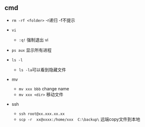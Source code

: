 ## cmd
+ `rm -rf <folder>` -r递归 -f不提示
+ `vi`
    - `:q!` 强制退出 vi
+ `ps aux` 显示所有进程
+ `ls -l`
    - `ls -la`可以看到隐藏文件


+ mv
    + `mv xxx bbb`  change name
    + `mv xxx <dir>` 移动文件

+ ssh
    + `ssh root@xx.xxx.xx.xx`
    + `scp -r  xx@xxxx:/home/xxx  C:\backup\` 远端copy文件到本地